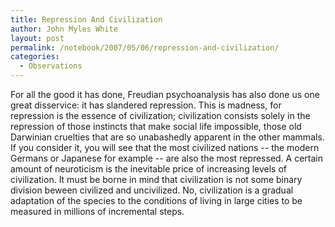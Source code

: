 ```yaml
---
title: Repression And Civilization
author: John Myles White
layout: post
permalink: /notebook/2007/05/06/repression-and-civilization/
categories:
  - Observations
---
```


For all the good it has done, Freudian psychoanalysis has also done us one great disservice: it has slandered repression. This is madness, for repression is the essence of civilization; civilization consists solely in the repression of those instincts that make social life impossible, those old Darwinian cruelties that are so unabashedly apparent in the other mammals. If you consider it, you will see that the most civilized nations -- the modern Germans or Japanese for example -- are also the most repressed. A certain amount of neuroticism is the inevitable price of increasing levels of civilization. It must be borne in mind that civilization is not some binary division beween civilized and uncivilized. No, civilization is a gradual adaptation of the species to the conditions of living in large cities to be measured in millions of incremental steps.
